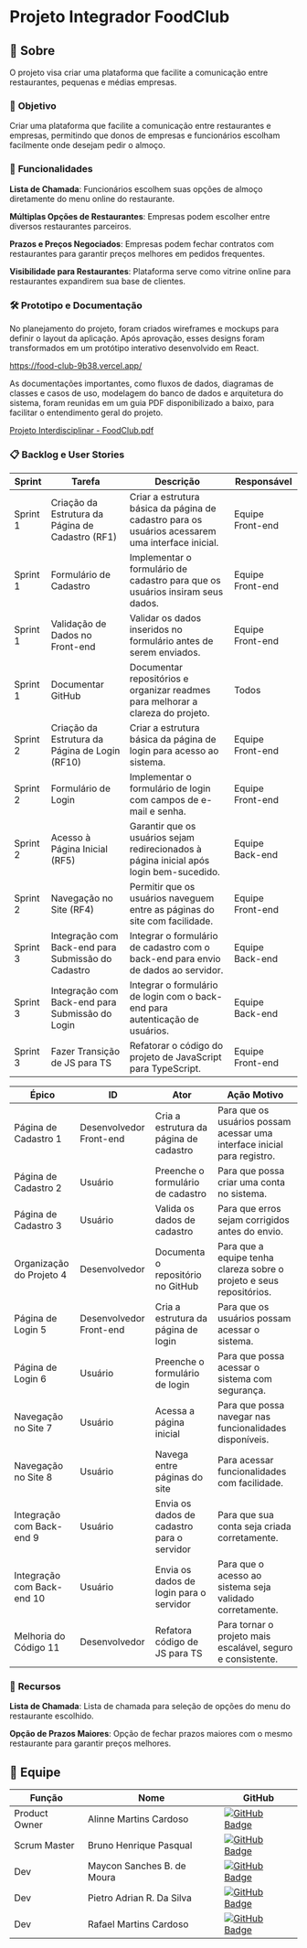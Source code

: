 # Projeto Integrador FoodClub

## 📑 Sobre

O projeto visa criar uma plataforma que facilite a comunicação entre restaurantes, pequenas e médias empresas.

### 🎯 **Objetivo**


Criar uma plataforma que facilite a comunicação entre restaurantes e empresas, permitindo que donos de empresas e funcionários escolham facilmente onde desejam pedir o almoço.


### 🚀 **Funcionalidades**

**Lista de Chamada**: Funcionários escolhem suas opções de almoço diretamente do menu online do restaurante.

**Múltiplas Opções de Restaurantes**: Empresas podem escolher entre diversos restaurantes parceiros.

**Prazos e Preços Negociados**: Empresas podem fechar contratos com restaurantes para garantir preços melhores em pedidos frequentes.

**Visibilidade para Restaurantes**: Plataforma serve como vitrine online para restaurantes expandirem sua base de clientes.

### 🛠 **Prototipo e Documentação**

No planejamento do projeto, foram criados wireframes e mockups para definir o layout da aplicação. Após aprovação, esses designs foram transformados em um protótipo interativo desenvolvido em React.

https://food-club-9b38.vercel.app/

As documentações importantes, como fluxos de dados, diagramas de classes e casos de uso, modelagem do banco de dados e arquitetura do sistema, foram reunidas em um guia PDF disponibilizado a baixo, para facilitar o entendimento geral do projeto.

[Projeto Interdisciplinar - FoodClub.pdf](https://github.com/user-attachments/files/17894084/Projeto.Interdisciplinar.-.FoodClub.pdf)



### 📋 **Backlog e User Stories**

| Sprint	| Tarefa	| Descrição |	Responsável |
| --- | --- | --- | --- |
| Sprint 1	| Criação da Estrutura da Página de Cadastro (RF1) |	Criar a estrutura básica da página de cadastro para os usuários acessarem uma interface inicial. |	Equipe Front-end |
| Sprint 1 |	Formulário de Cadastro |	Implementar o formulário de cadastro para que os usuários insiram seus dados.	| Equipe Front-end |
| Sprint 1	| Validação de Dados no Front-end |	Validar os dados inseridos no formulário antes de serem enviados. |	Equipe Front-end |
| Sprint 1	| Documentar GitHub	| Documentar repositórios e organizar readmes para melhorar a clareza do projeto. |	Todos |
| Sprint 2	| Criação da Estrutura da Página de Login (RF10) |	Criar a estrutura básica da página de login para acesso ao sistema. |	Equipe Front-end |
| Sprint 2	| Formulário de Login |	Implementar o formulário de login com campos de e-mail e senha. |	Equipe Front-end |
| Sprint 2	| Acesso à Página Inicial (RF5) |	Garantir que os usuários sejam redirecionados à página inicial após login bem-sucedido. |	Equipe Back-end |
| Sprint 2	| Navegação no Site (RF4)	| Permitir que os usuários naveguem entre as páginas do site com facilidade. |	Equipe Front-end |
| Sprint 3	| Integração com Back-end para Submissão do Cadastro |	Integrar o formulário de cadastro com o back-end para envio de dados ao servidor.	| Equipe Back-end |
| Sprint 3	| Integração com Back-end para Submissão do Login |	Integrar o formulário de login com o back-end para autenticação de usuários. |	Equipe Back-end |
| Sprint 3	| Fazer Transição de JS para TS |	Refatorar o código do projeto de JavaScript para TypeScript. |	Equipe Front-end |



| Épico	| ID	| Ator	| Ação	Motivo |
| --- | --- | --- | --- |
| Página de Cadastro	1 |	Desenvolvedor Front-end |	Cria a estrutura da página de cadastro	| Para que os usuários possam acessar uma interface inicial para registro. |
| Página de Cadastro	2 |	Usuário |	Preenche o formulário de cadastro |	Para que possa criar uma conta no sistema. |
| Página de Cadastro	3 |	Usuário |	Valida os dados de cadastro |	Para que erros sejam corrigidos antes do envio. |
| Organização do Projeto	4 |	Desenvolvedor	| Documenta o repositório no GitHub |	Para que a equipe tenha clareza sobre o projeto e seus repositórios. |
| Página de Login	5 |	Desenvolvedor Front-end |	Cria a estrutura da página de login |	Para que os usuários possam acessar o sistema. |
| Página de Login	6 |	Usuário |	Preenche o formulário de login |	Para que possa acessar o sistema com segurança. |
| Navegação no Site	7 |	Usuário |	Acessa a página inicial |	Para que possa navegar nas funcionalidades disponíveis. |
| Navegação no Site	8 |	Usuário |	Navega entre páginas do site	| Para acessar funcionalidades com facilidade. |
| Integração com Back-end	9 |	Usuário |	Envia os dados de cadastro para o servidor |	Para que sua conta seja criada corretamente. |
| Integração com Back-end	10 |	Usuário |	Envia os dados de login para o servidor |	Para que o acesso ao sistema seja validado corretamente. |
| Melhoria do Código	11 |	Desenvolvedor	| Refatora código de JS para TS |	Para tornar o projeto mais escalável, seguro e consistente. |
 
 
### 🧰 **Recursos**


**Lista de Chamada**: Lista de chamada para seleção de opções do menu do restaurante escolhido.

**Opção de Prazos Maiores**: Opção de fechar prazos maiores com o mesmo restaurante para garantir preços melhores.

## 👥 Equipe

| Função | Nome | GitHub |
| --- | --- | --- |
| Product Owner | Alinne Martins Cardoso | [![GitHub Badge](https://img.shields.io/badge/-Alinne-100000?style=for-the-badge&logo=github&logoColor=white&link=https://github.com/alinnecardoso)](https://github.com/alinnecardoso) |
| Scrum Master | Bruno Henrique Pasqual | [![GitHub Badge](https://img.shields.io/badge/-Bruno-100000?style=for-the-badge&logo=github&logoColor=white&link=https://github.com/Bruno-Pasqual)](https://github.com/Bruno-Pasqual) |
| Dev | Maycon Sanches B. de Moura | [![GitHub Badge](https://img.shields.io/badge/-Maycon-100000?style=for-the-badge&logo=github&logoColor=white&link=https://github.com/MayconBasilio)](https://github.com/MayconBasilio) |
| Dev | Pietro Adrian R. Da Silva | [![GitHub Badge](https://img.shields.io/badge/-Pietro-100000?style=for-the-badge&logo=github&logoColor=white&link=https://github.com/zarataraz)](https://github.com/zarataraz) |
| Dev | Rafael Martins Cardoso | [![GitHub Badge](https://img.shields.io/badge/-Rafael-100000?style=for-the-badge&logo=github&logoColor=white&link=https://github.com/rafacardoso17)](https://github.com/rafacardoso17) |
